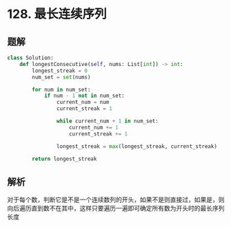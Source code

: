 # 128. 最长连续序列

## 题解

```python
class Solution:
    def longestConsecutive(self, nums: List[int]) -> int:
        longest_streak = 0
        num_set = set(nums)

        for num in num_set:
            if num - 1 not in num_set:
                current_num = num
                current_streak = 1

                while current_num + 1 in num_set:
                    current_num += 1
                    current_streak += 1

                longest_streak = max(longest_streak, current_streak)

        return longest_streak
```

## 解析

对于每个数，判断它是不是一个连续数列的开头，如果不是则直接过，如果是，则向后遍历直到数不在其中，这样只要遍历一遍即可确定所有数为开头时的最长序列长度